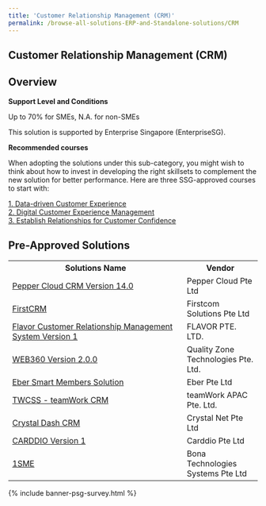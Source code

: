 ```yaml
---
title: 'Customer Relationship Management (CRM)'
permalink: /browse-all-solutions-ERP-and-Standalone-solutions/CRM
---
```


## Customer Relationship Management (CRM)
## Overview

**Support Level and Conditions**

Up to 70% for SMEs, N.A. for non-SMEs

This solution is supported by Enterprise Singapore (EnterpriseSG).

**Recommended courses**

When adopting the solutions under this sub-category, you might wish to think about how to invest in developing the right skillsets to complement the new solution for better performance. Here are three SSG-approved courses to start with:

<a href='https://sfec.enterprisejobskills.gov.sg/Course_Internet/CourseDetail.aspx?CoursesReferenceNumber=TGS-2020501979'  target='_blank' rel='noopener'>1. Data-driven Customer Experience</a><br>
<a href='https://sfec.enterprisejobskills.gov.sg/Course_Internet/CourseDetail.aspx?CoursesReferenceNumber=TGS-2020505494'  target='_blank' rel='noopener'>2. Digital Customer Experience Management</a><br>
<a href='https://sfec.enterprisejobskills.gov.sg/Course_Internet/CourseDetail.aspx?CoursesReferenceNumber=TGS-2019504205'  target='_blank' rel='noopener'>3. Establish Relationships for Customer Confidence</a><br>

## Pre-Approved Solutions

<table>
<tr>
<th style='width: auto;'><b>Solutions Name</b></th>
<th style='width: 30%;'><b>Vendor</b></th>
</tr>
<tr>
<td><a href='/productivity-solutions-grant/solutionrepo/solution2309' target='_blank'>Pepper Cloud CRM Version 14.0</a><br></td>
<td>Pepper Cloud Pte Ltd</td>
</tr>
<tr>
<td><a href='/productivity-solutions-grant/solutionrepo/solution2511' target='_blank'>FirstCRM</a><br></td>
<td>Firstcom Solutions Pte Ltd</td>
</tr>
<tr>
<td><a href='/productivity-solutions-grant/solutionrepo/solution2665' target='_blank'>Flavor Customer Relationship Management System Version 1</a><br></td>
<td>FLAVOR PTE. LTD.</td>
</tr>
<tr>
<td><a href='/productivity-solutions-grant/solutionrepo/solution2730' target='_blank'>WEB360 Version 2.0.0</a><br></td>
<td>Quality Zone Technologies Pte. Ltd.</td>
</tr>
<tr>
<td><a href='/productivity-solutions-grant/solutionrepo/solution2881' target='_blank'>Eber Smart Members Solution</a><br></td>
<td>Eber Pte Ltd</td>
</tr>
<tr>
<td><a href='/productivity-solutions-grant/solutionrepo/solution3396' target='_blank'>TWCSS - teamWork CRM</a><br></td>
<td>teamWork APAC Pte. Ltd.</td>
</tr>
<tr>
<td><a href='/productivity-solutions-grant/solutionrepo/solution3601' target='_blank'>Crystal Dash CRM</a><br></td>
<td>Crystal Net Pte Ltd</td>
</tr>
<tr>
<td><a href='/productivity-solutions-grant/solutionrepo/solution3628' target='_blank'>CARDDIO Version 1</a><br></td>
<td>Carddio Pte Ltd</td>
</tr>
<tr>
<td><a href='/productivity-solutions-grant/solutionrepo/solution3712' target='_blank'>1SME</a><br></td>
<td>Bona Technologies Systems Pte Ltd</td>
</tr>
</table>

{% include banner-psg-survey.html %}

